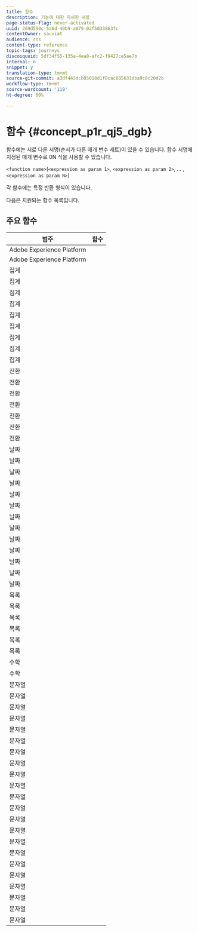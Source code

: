 ```yaml
---
title: 함수
description: 기능에 대한 자세한 내용
page-status-flag: never-activated
uuid: 269d590c-5a6d-40b9-a879-02f5033863fc
contentOwner: sauviat
audience: rns
content-type: reference
topic-tags: journeys
discoiquuid: 5df34f55-135a-4ea8-afc2-f9427ce5ae7b
internal: n
snippet: y
translation-type: tm+mt
source-git-commit: a3df443dcb05018d1f8cac885631dba9c8c20d2b
workflow-type: tm+mt
source-wordcount: '110'
ht-degree: 60%

---
```



# 함수 {#concept_p1r_qj5_dgb}

함수에는 서로 다른 서명(순서가 다른 매개 변수 세트)이 있을 수 있습니다. 함수 서명에 지정된 매개 변수로 0N 식을 사용할 수 있습니다.

`<function name>`(`<expression as param 1>`, `<expression as param 2>`, ... ,`<expression as param N>`)

각 함수에는 특정 반환 형식이 있습니다.

다음은 지원되는 함수 목록입니다.

## 주요 함수

| 범주 | 함수 |
|-------------|-----------------------|
| Adobe Experience Platform | [](../functions/functiongetbestsendtime.md) |
| Adobe Experience Platform | [](../functions/functioninsegment.md) |
| 집계 | [](../functions/functionavg.md) |
| 집계 | [](../functions/functioncount.md) |
| 집계 | [](../functions/functioncountonlynull.md) |
| 집계 | [](../functions/functioncountwithnull.md) |
| 집계 | [](../functions/functiondistinctcount.md) |
| 집계 | [](../functions/functiondistinctcountwithnull.md) |
| 집계 | [](../functions/functionmax.md) |
| 집계 | [](../functions/functionmin.md) |
| 집계 | [](../functions/functionsum.md) |
| 전환 | [](../functions/functiontobool.md) |
| 전환 | [](../functions/functiontodatetime.md) |
| 전환 | [](../functions/functiontodatetimeonly.md) |
| 전환 | [](../functions/functiontodecimal.md) |
| 전환 | [](../functions/functiontoduration.md) |
| 전환 | [](../functions/functiontointeger.md) |
| 전환 | [](../functions/functiontostring.md) |
| 날짜 | [](../functions/functioncurrenttimeinmillis.md) |
| 날짜 | [](../functions/functioninlastdays.md) |
| 날짜 | [](../functions/functioninlasthours.md) |
| 날짜 | [](../functions/functioninlastmonths.md) |
| 날짜 | [](../functions/functioninlastyears.md) |
| 날짜 | [](../functions/functioninnextdays.md) |
| 날짜 | [](../functions/functioninnexthours.md) |
| 날짜 | [](../functions/functioninnextmonths.md) |
| 날짜 | [](../functions/functioninnextyears.md) |
| 날짜 | [](../functions/functionnow.md) |
| 날짜 | [](../functions/functionnowwithdelta.md) |
| 날짜 | [](../functions/functionsethours.md) |
| 날짜 | [](../functions/functionsetdays.md) |
| 목록 | [](../functions/functiondistinct.md) |
| 목록 | [](../functions/functiondistinctcount.md) |
| 목록 | [](../functions/functionin.md) |
| 목록 | [](../functions/functionlistsize.md) |
| 목록 | [](../functions/functionserializelist.md) |
| 목록 | [](../functions/functionsort.md) |
| 수학 | [](../functions/functionrandom.md) |
| 수학 | [](../functions/functionround.md) |
| 문자열 | [](../functions/functionconcat.md) |
| 문자열 | [](../functions/functioncontain.md) |
| 문자열 | [](../functions/functioncontainwithignorecase.md) |
| 문자열 | [](../functions/functionendwith.md) |
| 문자열 | [](../functions/functionendwithignorecase.md) |
| 문자열 | [](../functions/functionequalignorecase.md) |
| 문자열 | [](../functions/functionindexof.md) |
| 문자열 | [](../functions/functionisempty.md) |
| 문자열 | [](../functions/functionisnotempty.md) |
| 문자열 | [](../functions/functionlastindexof.md) |
| 문자열 | [](../functions/functionlength.md) |
| 문자열 | [](../functions/functionlower.md) |
| 문자열 | [](../functions/functionmatchregexp.md) |
| 문자열 | [](../functions/functionnotequalignorecase.md) |
| 문자열 | [](../functions/functionreplace.md) |
| 문자열 | [](../functions/functionreplaceall.md) |
| 문자열 | [](../functions/functionstartwith.md) |
| 문자열 | [](../functions/functionstartwithignorecase.md) |
| 문자열 | [](../functions/functionsubstr.md) |
| 문자열 | [](../functions/functiontrim.md) |
| 문자열 | [](../functions/functionupper.md) |
| 문자열 | [](../functions/functionuuid.md) |